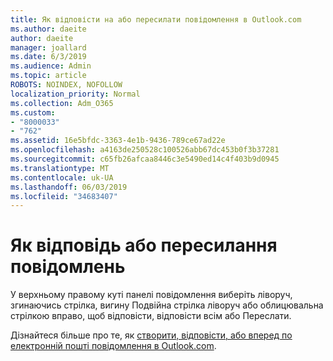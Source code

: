 ```yaml
---
title: Як відповісти на або пересилати повідомлення в Outlook.com
ms.author: daeite
author: daeite
manager: joallard
ms.date: 6/3/2019
ms.audience: Admin
ms.topic: article
ROBOTS: NOINDEX, NOFOLLOW
localization_priority: Normal
ms.collection: Adm_O365
ms.custom:
- "8000033"
- "762"
ms.assetid: 16e5bfdc-3363-4e1b-9436-789ce67ad22e
ms.openlocfilehash: a4163de250528c100526abb67dc453b0f3b37281
ms.sourcegitcommit: c65fb26afcaa8446c3e5490ed14c4f403b9d0945
ms.translationtype: MT
ms.contentlocale: uk-UA
ms.lasthandoff: 06/03/2019
ms.locfileid: "34683407"
---
```

# <a name="how-to-reply-to-or-forward-messages"></a>Як відповідь або пересилання повідомлень

У верхньому правому куті панелі повідомлення виберіть ліворуч, згинаючись стрілка, вигину Подвійна стрілка ліворуч або облицювальна стрілкою вправо, щоб відповісти, відповісти всім або Переслати.
  
Дізнайтеся більше про те, як [створити, відповісти, або вперед по електронній пошті повідомлення в Outlook.com](https://support.office.com/article/5a240eb5-8840-4146-b5e8-b078dce6e5e4).